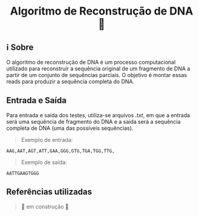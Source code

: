 <h1 align="center"> Algoritmo de Reconstrução de DNA 🧬 </h1>

## ℹ️ Sobre

O algoritmo de reconstrução de DNA é um processo computacional utilizado para reconstruir a sequência original de um fragmento de DNA a partir de um conjunto de sequências parciais. O objetivo é montar essas reads para produzir a sequência completa do DNA.

## Entrada e Saída

Para entrada e saída dos testes, utiliza-se arquivos _.txt_, em que a entrada será uma sequência de fragmento do DNA e a saída será a sequência completa de DNA (uma das possíveis sequências).

> Exemplo de entrada:

```
AAG,AAT,AGT,ATT,GAA,GGG,GTG,TGA,TGG,TTG,
```

> Exemplo de saída:

```
AATTGAAGTGGG
```

## Referências utilizadas

> 🚧 em construção 🚧

